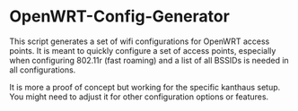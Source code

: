 # OpenWRT-Config-Generator

This script generates a set of wifi configurations for OpenWRT access points.
It is meant to quickly configure a set of access points, especially when configuring 802.11r (fast roaming) and a list of all BSSIDs is needed in all configurations.

It is more a proof of concept but working for the specific kanthaus setup.
You might need to adjust it for other configuration options or features.
